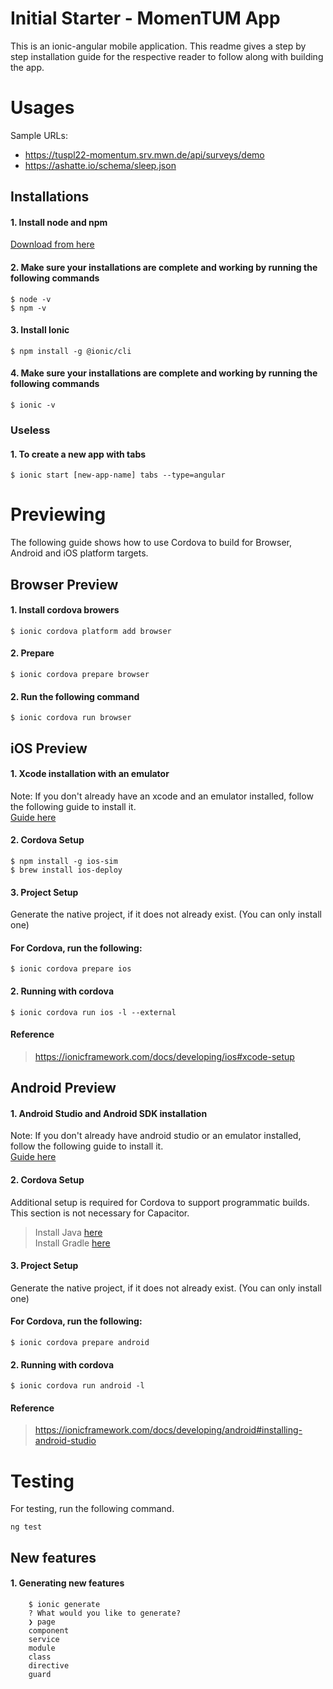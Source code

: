 # Initial Starter - MomenTUM App

This is an ionic-angular mobile application. 
This readme gives a step by step installation guide for the respective
reader to follow along with building the app.

# Usages

Sample URLs:
* https://tuspl22-momentum.srv.mwn.de/api/surveys/demo 
* https://ashatte.io/schema/sleep.json

## Installations
#### 1. Install node and npm 
[Download from here](https://nodejs.org/en/download/) 
#### 2. Make sure your installations are complete and working by running the following commands
    $ node -v
    $ npm -v
#### 3. Install Ionic
    $ npm install -g @ionic/cli
#### 4. Make sure your installations are complete and working by running the following commands 
    $ ionic -v

### Useless
#### 1. To create a new app with tabs
    $ ionic start [new-app-name] tabs --type=angular

# Previewing

The following guide shows how to use Cordova to build for Browser, Android and iOS platform targets.
<br>
 
## Browser Preview
#### 1. Install cordova browers
    $ ionic cordova platform add browser
#### 2. Prepare
    $ ionic cordova prepare browser
#### 2. Run the following command
    $ ionic cordova run browser

    
    
## iOS Preview
#### 1. Xcode installation with an emulator
Note: If you don't already have an xcode and an emulator installed, follow the following guide
to install it. <br>[Guide here](https://ionicframework.com/docs/developing/ios#xcode-setup)
#### 2. Cordova Setup 
    $ npm install -g ios-sim
    $ brew install ios-deploy
#### 3. Project Setup​
Generate the native project, if it does not already exist. (You can only install one)
#### For Cordova, run the following:
    $ ionic cordova prepare ios
#### 2. Running with cordova
    $ ionic cordova run ios -l --external
#### Reference
> https://ionicframework.com/docs/developing/ios#xcode-setup

## Android Preview
#### 1. Android Studio and Android SDK installation
Note: If you don't already have android studio or an emulator installed, follow the following guide
to install it. <br>[Guide here](https://ionicframework.com/docs/developing/android#android-studio)
#### 2. Cordova Setup
Additional setup is required for Cordova to support programmatic builds. This section is not necessary for Capacitor.
> Install Java [here](https://ionicframework.com/docs/developing/android#java) <br>
> Install Gradle [here](https://ionicframework.com/docs/developing/android#gradle)
#### 3. Project Setup​
Generate the native project, if it does not already exist. (You can only install one)
#### For Cordova, run the following:
    $ ionic cordova prepare android
#### 2. Running with cordova
    $ ionic cordova run android -l

#### Reference
> https://ionicframework.com/docs/developing/android#installing-android-studio

# Testing
For testing, run the following command.

    ng test
## New features
#### 1. Generating new features
        $ ionic generate
        ? What would you like to generate?
        ❯ page
        component
        service
        module
        class
        directive
        guard
